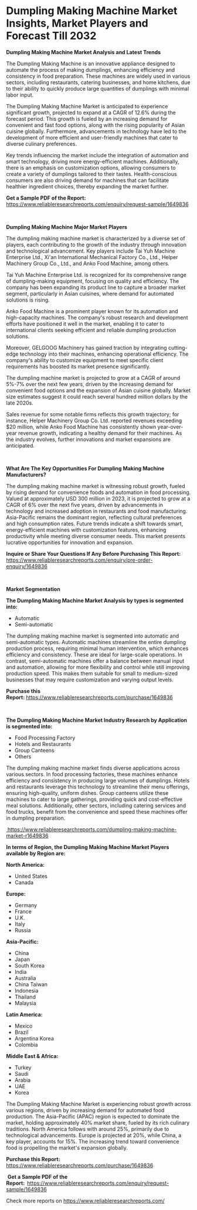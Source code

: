 <p><h1>Dumpling Making Machine Market Insights, Market Players and Forecast Till 2032</h1></p><p><strong>Dumpling Making Machine Market Analysis and Latest Trends</strong></p>
<p><p>The Dumpling Making Machine is an innovative appliance designed to automate the process of making dumplings, enhancing efficiency and consistency in food preparation. These machines are widely used in various sectors, including restaurants, catering businesses, and home kitchens, due to their ability to quickly produce large quantities of dumplings with minimal labor input.</p><p>The Dumpling Making Machine Market is anticipated to experience significant growth, projected to expand at a CAGR of 12.6% during the forecast period. This growth is fueled by an increasing demand for convenient and fast food options, along with the rising popularity of Asian cuisine globally. Furthermore, advancements in technology have led to the development of more efficient and user-friendly machines that cater to diverse culinary preferences.</p><p>Key trends influencing the market include the integration of automation and smart technology, driving more energy-efficient machines. Additionally, there is an emphasis on customization options, allowing consumers to create a variety of dumplings tailored to their tastes. Health-conscious consumers are also driving demand for machines that can facilitate healthier ingredient choices, thereby expanding the market further.</p></p>
<p><strong>Get a Sample PDF of the Report:&nbsp;</strong> <a href="https://www.reliableresearchreports.com/enquiry/request-sample/1649836?utm_campaign=3567&utm_medium=2&utm_source=Github&utm_content=ia&utm_term=09042025&utm_id=dumpling-making-machine">https://www.reliableresearchreports.com/enquiry/request-sample/1649836</a></p>
<p>&nbsp;</p>
<p><strong>Dumpling Making Machine Major Market Players</strong></p>
<p><p>The dumpling making machine market is characterized by a diverse set of players, each contributing to the growth of the industry through innovation and technological advancement. Key players include Tai Yuh Machine Enterprise Ltd., Xi'an International Mechanical Factory Co., Ltd., Helper Machinery Group Co., Ltd., and Anko Food Machine, among others. </p><p>Tai Yuh Machine Enterprise Ltd. is recognized for its comprehensive range of dumpling-making equipment, focusing on quality and efficiency. The company has been expanding its product line to capture a broader market segment, particularly in Asian cuisines, where demand for automated solutions is rising. </p><p>Anko Food Machine is a prominent player known for its automation and high-capacity machines. The company's robust research and development efforts have positioned it well in the market, enabling it to cater to international clients seeking efficient and reliable dumpling production solutions.</p><p>Moreover, GELGOOG Machinery has gained traction by integrating cutting-edge technology into their machines, enhancing operational efficiency. The company's ability to customize equipment to meet specific client requirements has boosted its market presence significantly.</p><p>The dumpling machine market is projected to grow at a CAGR of around 5%-7% over the next few years, driven by the increasing demand for convenient food options and the expansion of Asian cuisine globally. Market size estimates suggest it could reach several hundred million dollars by the late 2020s. </p><p>Sales revenue for some notable firms reflects this growth trajectory; for instance, Helper Machinery Group Co. Ltd. reported revenues exceeding $20 million, while Anko Food Machine has consistently shown year-over-year revenue growth, indicating a healthy demand for their machines. As the industry evolves, further innovations and market expansions are anticipated.</p></p>
<p>&nbsp;</p>
<p><strong>What Are The Key Opportunities For Dumpling Making Machine Manufacturers?</strong></p>
<p><p>The dumpling making machine market is witnessing robust growth, fueled by rising demand for convenience foods and automation in food processing. Valued at approximately USD 300 million in 2023, it is projected to grow at a CAGR of 6% over the next five years, driven by advancements in technology and increased adoption in restaurants and food manufacturing. Asia-Pacific remains the dominant region, reflecting cultural preferences and high consumption rates. Future trends indicate a shift towards smart, energy-efficient machines with customization features, enhancing productivity while meeting diverse consumer needs. This market presents lucrative opportunities for innovation and expansion.</p></p>
<p><strong>Inquire or Share Your Questions If Any Before Purchasing This Report:</strong> <a href="https://www.reliableresearchreports.com/enquiry/pre-order-enquiry/1649836?utm_campaign=3567&utm_medium=2&utm_source=Github&utm_content=ia&utm_term=09042025&utm_id=dumpling-making-machine">https://www.reliableresearchreports.com/enquiry/pre-order-enquiry/1649836</a></p>
<p>&nbsp;</p>
<p><strong>Market Segmentation</strong></p>
<p><strong>The Dumpling Making Machine Market Analysis by types is segmented into:</strong></p>
<p><ul><li>Automatic</li><li>Semi-automatic</li></ul></p>
<p><p>The dumpling making machine market is segmented into automatic and semi-automatic types. Automatic machines streamline the entire dumpling production process, requiring minimal human intervention, which enhances efficiency and consistency. These are ideal for large-scale operations. In contrast, semi-automatic machines offer a balance between manual input and automation, allowing for more flexibility and control while still improving production speed. This makes them suitable for small to medium-sized businesses that may require customization and varying output levels.</p></p>
<p><strong>Purchase this Report:&nbsp;</strong><a href="https://www.reliableresearchreports.com/purchase/1649836?utm_campaign=3567&utm_medium=2&utm_source=Github&utm_content=ia&utm_term=09042025&utm_id=dumpling-making-machine">https://www.reliableresearchreports.com/purchase/1649836</a></p>
<p>&nbsp;</p>
<p><strong>The Dumpling Making Machine Market Industry Research by Application is segmented into:</strong></p>
<p><ul><li>Food Processing Factory</li><li>Hotels and Restaurants</li><li>Group Canteens</li><li>Others</li></ul></p>
<p><p>The dumpling making machine market finds diverse applications across various sectors. In food processing factories, these machines enhance efficiency and consistency in producing large volumes of dumplings. Hotels and restaurants leverage this technology to streamline their menu offerings, ensuring high-quality, uniform dishes. Group canteens utilize these machines to cater to large gatherings, providing quick and cost-effective meal solutions. Additionally, other sectors, including catering services and food trucks, benefit from the convenience and speed these machines offer in dumpling preparation.</p></p>
<p><a href="https://www.reliableresearchreports.com/dumpling-making-machine-market-r1649836?utm_campaign=3567&utm_medium=2&utm_source=Github&utm_content=ia&utm_term=09042025&utm_id=dumpling-making-machine">&nbsp;https://www.reliableresearchreports.com/dumpling-making-machine-market-r1649836</a></p>
<p><strong>In terms of Region, the Dumpling Making Machine Market Players available by Region are:</strong></p>
<p>
    <p> <strong> North America: </strong>
        <ul>
            <li>United States</li>
            <li>Canada</li>
        </ul>
        </p> 
    <p> <strong> Europe: </strong>
        <ul>
            <li>Germany</li>
            <li>France</li>
            <li>U.K.</li>
            <li>Italy</li>
            <li>Russia</li>
        </ul>
        </p> 
    <p> <strong> Asia-Pacific: </strong>
        <ul>
            <li>China</li>
            <li>Japan</li>
            <li>South Korea</li>
            <li>India</li>
            <li>Australia</li>
            <li>China Taiwan</li>
            <li>Indonesia</li>
            <li>Thailand</li>
            <li>Malaysia</li>
        </ul>
        </p> 
    <p> <strong> Latin America: </strong>
        <ul>
            <li>Mexico</li>
            <li>Brazil</li>
            <li>Argentina Korea</li>
            <li>Colombia</li>
        </ul>
        </p> 
    <p> <strong> Middle East & Africa: </strong>
        <ul>
            <li>Turkey</li>
            <li>Saudi</li>
            <li>Arabia</li>
            <li>UAE</li>
            <li>Korea</li>
        </ul>
    </p>
    </p>
<p><p>The Dumpling Making Machine Market is experiencing robust growth across various regions, driven by increasing demand for automated food production. The Asia-Pacific (APAC) region is expected to dominate the market, holding approximately 40% market share, fueled by its rich culinary traditions. North America follows with around 25%, primarily due to technological advancements. Europe is projected at 20%, while China, a key player, accounts for 15%. The increasing trend toward convenience food is propelling the market's expansion globally.</p></p>
<p><strong>Purchase this Report: </strong><a href="https://www.reliableresearchreports.com/purchase/1649836?utm_campaign=3567&utm_medium=2&utm_source=Github&utm_content=ia&utm_term=09042025&utm_id=dumpling-making-machine">https://www.reliableresearchreports.com/purchase/1649836</a></p>
<p>&nbsp;<strong>Get a Sample PDF of the Report:&nbsp;&nbsp;</strong><a href="https://www.reliableresearchreports.com/enquiry/request-sample/1649836?utm_campaign=3567&utm_medium=2&utm_source=Github&utm_content=ia&utm_term=09042025&utm_id=dumpling-making-machine">https://www.reliableresearchreports.com/enquiry/request-sample/1649836</a></p>
<p><strong></strong></p>
<p>Check more reports on <a href="https://www.reliableresearchreports.com/?utm_campaign=3567&utm_medium=2&utm_source=Github&utm_content=ia&utm_term=09042025&utm_id=dumpling-making-machine">https://www.reliableresearchreports.com/</a></p>